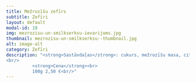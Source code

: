 ```yaml
---
title: Mežrozīšu zefīrs
subtitle: Zefīri
layout: default
modal-id: 19
img: mezrozisu-un-smilkserksu-ievarijums.jpg
thumbnail: mezrozisu-un-smilkserksu--thumbnail.jpg
alt: image-alt
category: Zefīri
description: "<strong>Sastāvdaļas</strong>: cukurs, mežrozīšu masa, citronskābe.<br/>
<br/>
          <strong>Cena</strong><br>
          100g 2,50 €<br/>"
---
```

